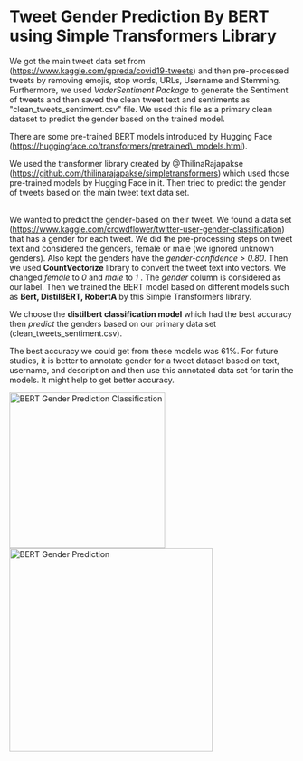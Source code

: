 # Tweet Gender Prediction By BERT using Simple Transformers Library

We got the main tweet data set from (https://www.kaggle.com/gpreda/covid19-tweets) and then pre-processed tweets by removing emojis,
stop words, URLs, Username and Stemming. Furthermore, we used *VaderSentiment Package* to generate the Sentiment of tweets and then saved the clean tweet text
and sentiments as "clean_tweets_sentiment.csv" file. We used this file as a primary clean dataset to predict the gender based on the trained model.<br />

There are some pre-trained BERT models introduced by Hugging Face (https://huggingface.co/transformers/pretrained\_models.html).<br />

We used the transformer library created by @ThilinaRajapakse (https://github.com/thilinarajapakse/simpletransformers) 
which used those pre-trained models by Hugging Face in it. Then tried to predict the gender of tweets based on the main tweet text data set.<br />
<br />

We wanted to predict the gender-based on their tweet. We found a data set (https://www.kaggle.com/crowdflower/twitter-user-gender-classification)
that has a gender for each tweet. We did the pre-processing steps on tweet text and considered the genders, female or male (we ignored unknown genders).
Also kept the genders have the *gender-confidence > 0.80*. Then we used **CountVectorize** library to convert the tweet text into vectors.
We changed *female* to *0* and *male* to *1* . The *gender* column is considered as our label.
Then we trained the BERT model based on different models such as **Bert, DistilBERT, RobertA** by this Simple Transformers library. <br />

We choose the **distilbert classification model** which had the best accuracy then *predict* the genders based on our primary data set (clean_tweets_sentiment.csv). 


The best accuracy we could get from these models was 61%. For future studies, it is better to annotate gender for a tweet dataset based on text, username, and 
description and then use this annotated data set for tarin the models. It might help to get better accuracy.


<img width="275" alt="BERT Gender Prediction Classification" src="https://user-images.githubusercontent.com/81987771/129907524-ce92c36b-3afc-4c46-b71c-e40f0cf09b35.png">
<img width="359" alt="BERT Gender Prediction" src="https://user-images.githubusercontent.com/81987771/129907605-721a01d8-dd73-419e-845c-c153b4881d45.png">



